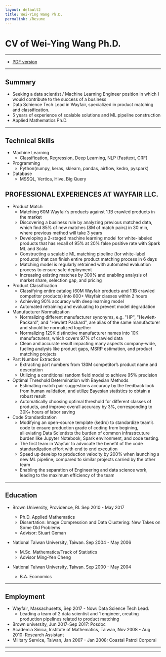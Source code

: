```yaml
---
layout: default2
title: Wei-Ying Wang Ph.D. 
permalink: /Resume
---
```


# CV of Wei-Ying Wang Ph.D.
---

* [PDF version](/assets/wayne_cv_2023_v2.pdf)


---
## Summary ##
* Seeking a data scientist / Machine Learning Engineer position in which I would contribute to the success of
a business
* Data Schience Tech Lead in Wayfair, specialized in product matching and classification.
* 5 years of experience of scalable solutions and ML pipeline construction
* Applied Mathematics Ph.D.

---
## Technical Skills
* Machine Learning 
  * Classification, Regression, Deep Learning, NLP (Fasttext, CRF)
* Programming 
  * Python(numpy, keras, sklearn, pandas, airflow, kedro, pyspark)
* Database 
  * MSSQL, Vertica, Hive, Big Query

## PROFESSIONAL EXPERIENCES AT WAYFAIR LLC.
* Product Match
  * Matching 60M Wayfair’s products against 1.1B crawled products in the market
  * Discovering a business rule by analyzing previous matched data, which find 85% of new matches (8M of match
pairs) in 30 min, where previous method will take 3 years
  * Developing a 2-staged machine learning model for white-labeled products that has recall of 95% at 20% false
positive rate with Spark ML and Scala
  * Constructing a scalable ML matching pipeline (for white-label products) that can finish entire product matching
process in 6 days
  * Matching model is regularly retrained with automated evaluation process to ensure safe deployment
  * Increasing existing matches by 300% and enabling analysis of market share, selection gap, and pricing
* Product Classification
  * Classifying entire catalog (60M Wayfair products and 1.1B crawled competitor products) into 800+ Wayfair
classes within 2 hours
  * Achieving 90% accuracy with deep learning model
  * Automated retraining and evaluating to prevent model degradation
* Manufacturer Normalization
  * Normalizing different manufacturer synonyms, e.g. "HP", "Hewlett-Packard", and "Hewlett Packard", are
alias of the same manufacturer and should be normalized together
  * Normalizing 129K distinctive manufacturer names into 10K manufacturers, which covers 97% of crawled data
  * Clean and accurate result impacting many aspects company-wide, fueling analysis like product gaps, MSRP
estimation, and product matching projects
* Part Number Extraction
  * Extracting part numbers from 130M competitor’s product name and description
  * Utilizing a conditional random field model to achieve 95% precision
* Optimal Threshold Determination with Bayesian Methods
  * Estimating match pair suggestions accuracy by the feedback look from human validation, and utilize Bayesian
statistics to obtain a robust result
  * Automatically choosing optimal threshold for different classes of products, and improve overall accuracy by
3%, corresponding to 30K+ hours of labor saving
* Code Standardization
  * Modifying an open-source template (kedro) to standardize team’s code to ensure production grade of coding
from begining, allieviating Data Scientists the burden of common infrastrcuture burden like Jupyter Notebook,
Spark environment, and code testing.
  * The first team in Wayfair to advocate the benefit of the code standardization effort with end to end execution
  * Speed up develop to production velocity by 200% when launching a new ML pipeline, compared to similar
projects carried by the other team
  * Enabling the separation of Engineering and data science work, leading to the maximum efficiency of the team

---
## Education

* Brown University, Providence, RI. Sep 2010 - May 2017
  * Ph.D. Applied Mathematics
  * Dissertation: Image Compression and Data Clustering: New Takes on Some Old Problems
  * Advisor: Stuart Geman
	
* National Taiwan University, Taiwan. Sep 2004 - May 2006
  * M.Sc. Mathematics/Track of Statistics
  * Advisor Ming-Yen Cheng
* National Taiwan University, Taiwan. Sep 2000 - May 2004
  * B.A. Economics

---
## Employment
* Wayfair, Massachusetts, Sep 2017 - Now: Data Science Tech Lead.
  * Leading a team of 2 data scientist and 1 engineer, creating production pipelines related to product matching
* Brown university, Jun 2017-Sep 2017: Posdoc
* Academia Sinica, Institute of Mathematics, Taiwan, Nov 2008 - Aug 2010: Research Assistant
* Military Service, Taiwan, Jan 2007 - Jan 2008: Coastal Patrol Corporal

---  
****
